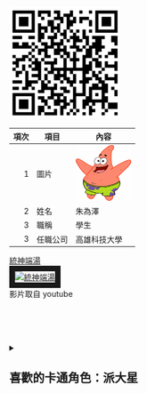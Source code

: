 <img src="QRCODE.png" width="200" height="200">

| 項次 | 項目 | 內容 |
|----:|------|------|
|1 | 圖片 | <img src="123.png" width="100" Height="100" />|
|2 | 姓名 | 朱為澤 |
|3 | 職稱 | 學生 |
|3 | 任職公司 | 高雄科技大學 |

<a href="https://www.youtube.com/watch?v=dMTy6C4UiQ4" target="_blank">統神端湯</a><br>
<a href="http://www.youtube.com/watch?feature=player_embedded&v=_dMTy6C4UiQ4" target="_blank"><img src="http://img.youtube.com/vi/dMTy6C4UiQ4/0.jpg" 
alt="統神端湯" width="400" height="250" border="10" /></a>
<br>影片取自 youtube

<br><br><br>
<details>
<summary>

## 喜歡的卡通角色：派大星

</summary>

（一）、角色登場日：1999年7月17日（《海綿寶寶》首播日）  
（二）、出沒地點：比奇堡（Bikini Bottom），住在海綿寶寶家旁邊的岩石底下  
（三）、角色特點區域：

| 個性特色     | 生活技能   | 人際關係             | 興趣嗜好     |
|--------------|------------|----------------------|--------------|
| 天真無邪     | 睡覺達人   | 死黨：海綿寶寶       | 吃冰淇淋     |
| 反應慢半拍   | 沒有工作   | 鄰居：章魚哥         | 打瞌睡       |
| 情緒豐富     | 忘東忘西   | 敵人（偶爾）：皮老板 | 看電視       |

（四）、角色行為分析  

| 分類       | 說明 |
|------------|------|
| 個性特色： | 善良、樂天、行動力強但常常搞砸、容易滿足，有時會突然聰明但很快又回歸迷糊模式 |
| 生活技能： | 雖然不太會做事，但能靠直覺完成一些意想不到的成就，例如蓋岩石屋、發明「笨蛋俱樂部」 |
| 人際關係： | 和海綿寶寶形影不離，常一起冒險，也經常無意中惹怒章魚哥或其他鄰居 |
| 興趣嗜好： | 最愛躺在岩石下睡覺、吃東西（特別是冰淇淋）、玩愚蠢遊戲、唱歌但音不準 |

---


</details>
